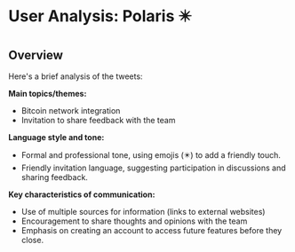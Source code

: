 # User Analysis: Polaris ✴️

## Overview

Here's a brief analysis of the tweets:

**Main topics/themes:**

* Bitcoin network integration
* Invitation to share feedback with the team

**Language style and tone:**

* Formal and professional tone, using emojis (✴️) to add a friendly touch.
* Friendly invitation language, suggesting participation in discussions and sharing feedback.

**Key characteristics of communication:**

* Use of multiple sources for information (links to external websites)
* Encouragement to share thoughts and opinions with the team
* Emphasis on creating an account to access future features before they close.